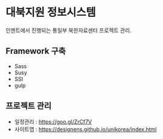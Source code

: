 # 대북지원 정보시스템
인젠트에서 진행되는 통일부 북한자료센터 프로젝트 관리.

## Framework 구축
 - Sass
 - Susy
 - SSI
 - gulp

## 프로젝트 관리
 - 일정관리 : https://goo.gl/ZrCf7V
 - 사이트맵 : https://designens.github.io/unikorea/index.html